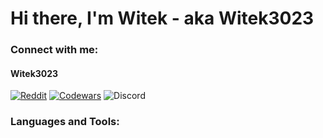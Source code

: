 # Hi there, I'm Witek - aka Witek3023

### Connect with me:
#### Witek3023
[![Reddit](https://img.shields.io/badge/Reddit-%23FF4500.svg?style=for-the-badge&logo=Reddit&logoColor=white)](https://www.reddit.com/user/Witek3023)
[![Codewars](https://img.shields.io/badge/Codewars-B1361E?style=for-the-badge&logo=codewars&logoColor=grey)](https://www.codewars.com/users/Witek3023)
![Discord](https://img.shields.io/badge/Discord-%235865F2.svg?style=for-the-badge&logo=discord&logoColor=white)
### Languages and Tools:
